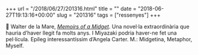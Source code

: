 +++
url = "/2018/06/27/201316.html"
title = ""
date = "2018-06-27T19:13:16+00:00"
slug = "201316"
tags = ["ressenyes"]
+++

📖 Walter de la Mare, *[Memoirs of a Midget](https://en.wikipedia.org/wiki/Memoirs_of_a_Midget)*. Una novel·la extraordinària que hauria d’haver llegit fa molts anys. I Miyazaki podria haver-ne fet una pel·lícula. Epíleg interessantíssim d’Angela Carter. M.: Midgetina, Metaphor, Myself.